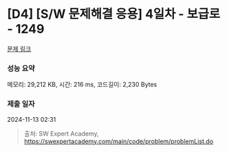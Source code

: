 # [D4] [S/W 문제해결 응용] 4일차 - 보급로 - 1249 

[문제 링크](https://swexpertacademy.com/main/code/problem/problemDetail.do?contestProbId=AV15QRX6APsCFAYD) 

### 성능 요약

메모리: 29,212 KB, 시간: 216 ms, 코드길이: 2,230 Bytes

### 제출 일자

2024-11-13 02:31



> 출처: SW Expert Academy, https://swexpertacademy.com/main/code/problem/problemList.do